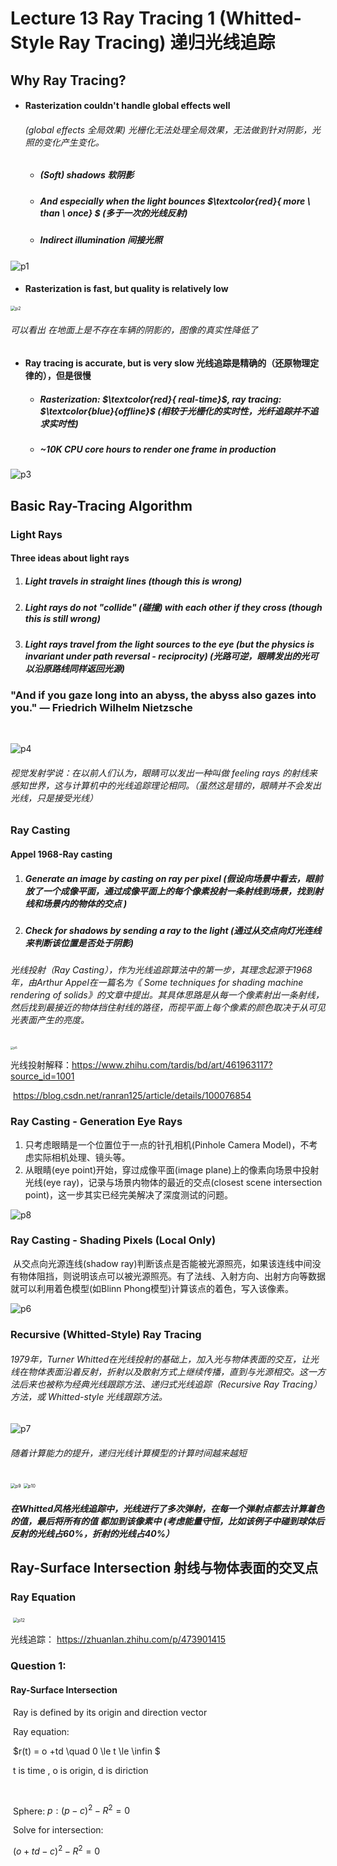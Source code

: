# Lecture 13 Ray Tracing 1 (Whitted-Style Ray Tracing) 递归光线追踪 



## Why Ray Tracing?

- #### Rasterization couldn't handle global effects well  

  ###### (global effects 全局效果) 光栅化无法处理全局效果，无法做到针对阴影，光照的变化产生变化。

  - ##### (Soft) shadows 软阴影
  - ##### And especially when the light bounces $\textcolor{red}{ more \ than \ once} $ (多于一次的光线反射)
  - ##### Indirect illumination 间接光照

![p1](./p1.png)

- #### Rasterization is fast, but quality is relatively low

<img src="./p2.png" alt="p2" style="zoom:50%;" />

###### 										 可以看出 在地面上是不存在车辆的阴影的，图像的真实性降低了

###### 

- #### Ray tracing is accurate, but is very slow 光线追踪是精确的（还原物理定律的），但是很慢

  - ##### Rasterization: $\textcolor{red}{ real-time}$, ray tracing: $\textcolor{blue}{offline}$ (相较于光栅化的实时性，光纤追踪并不追求实时性)
  - ##### ~10K CPU core hours to render one frame in production

![p3](./p3.png)





## Basic Ray-Tracing Algorithm  

### Light Rays

#### 	Three ideas about light rays

1. #####  Light travels in straight lines (though this is wrong)

2. #####  Light rays do not "collide" (碰撞) with each other if they cross (though this is still wrong)

3. #####  Light rays travel from the light sources to the eye (but the physics is invariant under path reversal - reciprocity) (光路可逆，眼睛发出的光可以沿原路线同样返回光源)

### "And if you gaze long into an abyss, the abyss also gazes into you."  — Friedrich Wilhelm Nietzsche



​			

![p4](./p4.png)

###### 			视觉发射学说：在以前人们认为，眼睛可以发出一种叫做 feeling rays 的射线来感知世界，这与计算机中的光线追踪理论相同。（虽然这是错的，眼睛并不会发出光线，只是接受光线）





### Ray Casting

#### Appel 1968-Ray casting

 1. ##### Generate an image by casting on ray per pixel  (假设向场景中看去，眼前放了一个成像平面，通过成像平面上的每个像素投射一条射线到场景，找到射线和场景内的物体的交点 )

 2. ##### Check for shadows by sending a ray to the light (通过从交点向灯光连线来判断该位置是否处于阴影)

###### 	光线投射（Ray Casting），作为光线追踪算法中的第一步，其理念起源于1968年，由Arthur Appel在一篇名为《 Some techniques for shading machine rendering of solids》的文章中提出。其具体思路是从每一个像素射出一条射线，然后找到最接近的物体挡住射线的路径，而视平面上每个像素的颜色取决于从可见光表面产生的亮度。

<img src="./p5.png" alt="p5" style="zoom:33%;" />

光线投射解释：https://www.zhihu.com/tardis/bd/art/461963117?source_id=1001

​						   https://blog.csdn.net/ranran125/article/details/100076854





### Ray Casting - Generation Eye Rays



1. 只考虑眼睛是一个位置位于一点的针孔相机(Pinhole Camera Model)，不考虑实际相机处理、镜头等。
2. 从眼睛(eye point)开始，穿过成像平面(image plane)上的像素向场景中投射光线(eye ray)，记录与场景内物体的最近的交点(closest scene intersection point)，这一步其实已经完美解决了深度测试的问题。

![p8](./p8.png)







### Ray Casting - Shading Pixels (Local Only)

​		从交点向光源连线(shadow ray)判断该点是否能被光源照亮，如果该连线中间没有物体阻挡，则说明该点可以被光源照亮。有了法线、入射方向、出射方向等数据就可以利用着色模型(如Blinn Phong模型)计算该点的着色，写入该像素。

![p6](./p6.png)









### Recursive (Whitted-Style) Ray Tracing

###### 	1979年，Turner Whitted在光线投射的基础上，加入光与物体表面的交互，让光线在物体表面沿着反射，折射以及散射方式上继续传播，直到与光源相交。这一方法后来也被称为经典光线跟踪方法、递归式光线追踪（Recursive Ray Tracing）方法，或 Whitted-style 光线跟踪方法。

![p7](./p7.png)

###### 											随着计算能力的提升，递归光线计算模型的计算时间越来越短



<img src="./p9.png" alt="p9" style="zoom: 50%;" />

<img src="./p10.png" alt="p10" style="zoom:50%;" />

##### 			 在Whitted风格光线追踪中，光线进行了多次弹射，在每一个弹射点都去计算着色的值，最后将所有的值   都加到该像素中 (考虑能量守恒，比如该例子中碰到球体后反射的光线占60%，折射的光线占40%）





## Ray-Surface Intersection 射线与物体表面的交叉点

### Ray Equation

​                  	<img src="./p12.png" alt="p12" style="zoom:50%;" />







 光线追踪： https://zhuanlan.zhihu.com/p/473901415



### Question 1:

#### 	Ray-Surface Intersection

​		Ray is defined by its origin and direction vector

​		Ray equation:

​			$r(t) =  o +td \quad 0 \le t \le \infin $

​			t is time , o is origin, d is diriction

​		

​		Sphere: $p: (p-c)^{2} -R^{2} = 0$



​		Solve for intersection:

​				 $(o +td-c)^{2} -R^{2} = 0$

​		

​		



###  